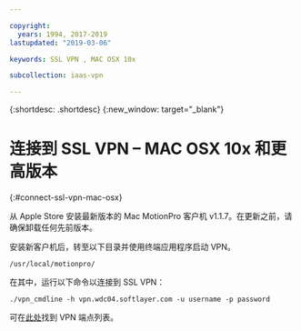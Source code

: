 ```yaml
---

copyright:
  years: 1994, 2017-2019
lastupdated: "2019-03-06"

keywords: SSL VPN , MAC OSX 10x

subcollection: iaas-vpn

---
```


{:shortdesc: .shortdesc}
{:new_window: target="_blank"}

# 连接到 SSL VPN – MAC OSX 10x 和更高版本
{:#connect-ssl-vpn-mac-osx}

从 Apple Store 安装最新版本的 Mac MotionPro 客户机 v1.1.7。在更新之前，请确保卸载任何先前版本。

安装新客户机后，转至以下目录并使用终端应用程序启动 VPN。 

`/usr/local/motionpro/`

在其中，运行以下命令以连接到 SSL VPN：

`./vpn_cmdline -h vpn.wdc04.softlayer.com -u username -p password`

可在[此处](https://www.softlayer.com/vpn-access)找到 VPN 端点列表。
